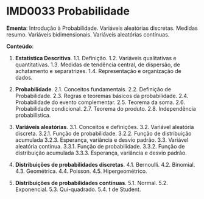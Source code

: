 # IMD0033 Probabilidade

**Ementa**: Introdução à Probabilidade. Variáveis aleatórias discretas. Medidas resumo. Variáveis bidimensionais. Variáveis aleatórias contínuas.

**Conteúdo**: 

1. **Estatística Descritiva**. 
1.1. Definição. 
1.2. Variáveis qualitativas e quantitativas. 
1.3. Medidas de tendência central, de dispersão, de achatamento e separatrizes.
1.4. Representação e organização de dados. 

2. **Probabilidade**.
2.1. Conceitos fundamentais.
2.2. Definição de Probabilidade.
2.3. Regras e teoremas básicos da probabilidade. 
2.4. Probabilidade do evento complementar.
2.5. Teorema da soma.
2.6. Probabilidade condicional. 
2.7. Teorema do produto.
2.8. Independência probabilística.

3. **Variáveis aleatórias**.
3.1. Conceitos e definições.
3.2. Variável aleatória discreta.
3.2.1. Função de probabilidade.
3.2.2. Função de distribuição acumulada
3.2.3. Esperança, variância e desvio padrão.
3.3. Variável aleatória contínua.
3.3.1. Função de probabilidade.
3.3.2. Função de distribuição acumulada
3.3.3. Esperança, variância e desvio padrão.

4. **Distribuições de probabilidades discretas**.
4.1. Bernoulli.
4.2. Binomial.
4.3. Geométrica.
4.4. Poisson.
4.5. Hipergeométrico.

5. **Distribuições de probabilidades contínuas**.
5.1. Normal.
5.2. Exponencial.
5.3. Qui-quadrado.
5.4. t de Student.
